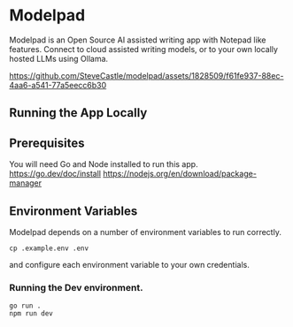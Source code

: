 # Modelpad

Modelpad is an Open Source AI assisted writing app with Notepad like features. Connect to cloud assisted writing models, or to your own locally hosted LLMs using Ollama.



https://github.com/SteveCastle/modelpad/assets/1828509/f61fe937-88ec-4aa6-a541-77a5eecc6b30



## Running the App Locally

## Prerequisites

You will need Go and Node installed to run this app.
https://go.dev/doc/install
https://nodejs.org/en/download/package-manager

## Environment Variables

Modelpad depends on a number of environment variables to run correctly.

```
cp .example.env .env
```

and configure each environment variable to your own credentials.

### Running the Dev environment.

```
go run .
npm run dev
```
